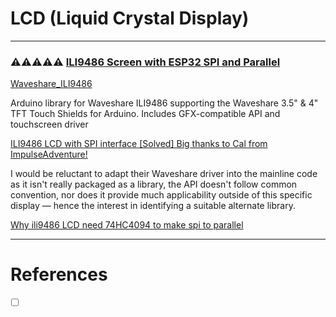# LCD (Liquid Crystal Display)

---

### :warning::warning::warning::warning::warning: [ILI9486 Screen with ESP32 SPI and Parallel](https://github.com/Bodmer/TFT_eSPI/issues/299)


[Waveshare_ILI9486](https://github.com/ImpulseAdventure/Waveshare_ILI9486)

Arduino library for Waveshare ILI9486 supporting the Waveshare 3.5" & 4" TFT Touch Shields for Arduino. Includes GFX-compatible API and touchscreen driver

[ILI9486 LCD with SPI interface [Solved] Big thanks to Cal from ImpulseAdventure!](https://forum.arduino.cc/t/ili9486-lcd-with-spi-interface-solved-big-thanks-to-cal-from-impulseadventure/600239/5)

 I would be reluctant to adapt their Waveshare driver into the mainline code as it isn't really packaged as a library, the API doesn't follow common convention, nor does it provide much applicability outside of this specific display — hence the interest in identifying a suitable alternate library.

[Why ili9486 LCD need 74HC4094 to make spi to parallel](https://forums.raspberrypi.com/viewtopic.php?t=158640)

---

# References

- [ ] [ ](https://www.pcbway.com/project/shareproject/Raspberry_Pi_Pico_with_GC9A01_Round_Display_using_Arduino_IDE_and_TFT_eSPI_Library.html)

